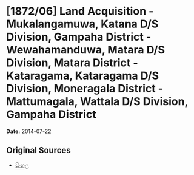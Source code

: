 # [1872/06] Land Acquisition - Mukalangamuwa, Katana D/S Division, Gampaha District - Wewahamanduwa, Matara D/S Division, Matara District - Kataragama, Kataragama D/S Division, Moneragala District - Mattumagala, Wattala D/S Division, Gampaha District

**Date:** 2014-07-22

## Original Sources

- [සිංහල](https://documents.gov.lk/view/extra-gazettes/2014/7/1872-06_S.pdf)
